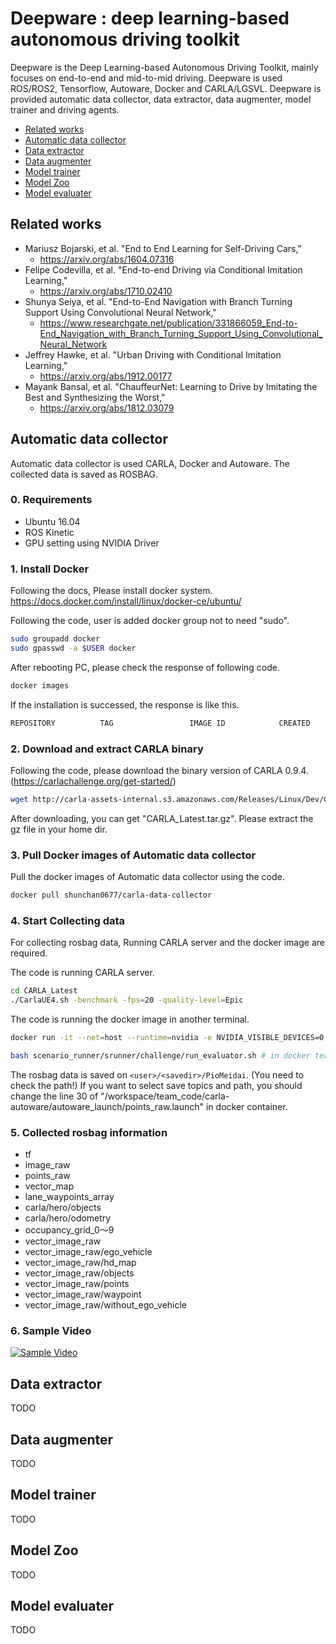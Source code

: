 # Deepware : deep learning-based autonomous driving toolkit

Deepware is the Deep Learning-based Autonomous Driving Toolkit, mainly focuses on end-to-end and mid-to-mid driving. Deepware is used ROS/ROS2, Tensorflow, Autoware, Docker and CARLA/LGSVL. Deepware is provided automatic data collector, data extractor, data augmenter, model trainer and driving agents.

* [Related works](#Related-works)
* [Automatic data collector](#Automatic-data-collector)
* [Data extractor](#Data-extractor)
* [Data augmenter](#Data-augmenter)
* [Model trainer](#Model-trainer)
* [Model Zoo](#Model-zoo)
* [Model evaluater](#Model-evaluater)

## Related works
* Mariusz Bojarski, et al. "End to End Learning for Self-Driving Cars,"
  * https://arxiv.org/abs/1604.07316
* Felipe Codevilla, et al. "End-to-end Driving via Conditional Imitation Learning,"
  * https://arxiv.org/abs/1710.02410
* Shunya Seiya, et al. "End-to-End Navigation with Branch Turning Support Using Convolutional Neural Network,"
  * https://www.researchgate.net/publication/331866059_End-to-End_Navigation_with_Branch_Turning_Support_Using_Convolutional_Neural_Network
* Jeffrey Hawke, et al. "Urban Driving with Conditional Imitation Learning,"
  * https://arxiv.org/abs/1912.00177
* Mayank Bansal, et al. "ChauffeurNet: Learning to Drive by Imitating the Best and Synthesizing the Worst,"
  * https://arxiv.org/abs/1812.03079

## Automatic data collector

Automatic data collector is used CARLA, Docker and Autoware. The collected data is saved as ROSBAG.

### 0. Requirements

* Ubuntu 16.04
* ROS Kinetic
* GPU setting using NVIDIA Driver

### 1. Install Docker

Following the docs, Please install docker system.  
https://docs.docker.com/install/linux/docker-ce/ubuntu/  

Following the code, user is added docker group not to need "sudo".

```bash
sudo groupadd docker
sudo gpasswd -a $USER docker
```

After rebooting PC, please check the response of following code.

```bash
docker images
```

If the installation is successed, the response is like this.

```bash
REPOSITORY          TAG                 IMAGE ID            CREATED             VIRTUAL SIZE
```



### 2. Download and extract CARLA binary

Following the code, please download the binary version of CARLA 0.9.4.(https://carlachallenge.org/get-started/)

```bash
wget http://carla-assets-internal.s3.amazonaws.com/Releases/Linux/Dev/CARLA_Latest.tar.gz
```

After downloading, you can get "CARLA_Latest.tar.gz". Please extract the gz file in your home dir.


### 3. Pull Docker images of Automatic data collector 

Pull the docker images of Automatic data collector using the code.

```bash
docker pull shunchan0677/carla-data-collector
```


### 4. Start Collecting data

For collecting rosbag data, Running CARLA server and the docker image are required.

The code is running CARLA server.

```bash
cd CARLA_Latest
./CarlaUE4.sh -benchmark -fps=20 -quality-level=Epic
```

The code is running the docker image in another terminal.
```bash
docker run -it --net=host --runtime=nvidia -e NVIDIA_VISIBLE_DEVICES=0 -e CHALLENGE_PHASE_CODENAME=debug_track_0 -v /media/<user>/<savedir>:/mnt shunchan0677/carla-data-collector:latest /bin/bash

bash scenario_runner/srunner/challenge/run_evaluator.sh # in docker terminal
```

The rosbag data is saved on `<user>/<savedir>/PioMeidai`. (You need to check the path!)
If you want to select save topics and path, you should change the line 30 of "/workspace/team_code/carla-autoware/autoware_launch/points_raw.launch" in docker container.

### 5. Collected rosbag information

* tf
* image_raw
* points_raw
* vector_map
* lane_waypoints_array
* carla/hero/objects
* carla/hero/odometry
* occupancy_grid_0〜9
* vector_image_raw 
* vector_image_raw/ego_vehicle
* vector_image_raw/hd_map
* vector_image_raw/objects
* vector_image_raw/points
* vector_image_raw/waypoint
* vector_image_raw/without_ego_vehicle

### 6. Sample Video

[![Sample Video](http://img.youtube.com/vi/YM7BAHmJwjM/0.jpg)](http://www.youtube.com/watch?v=YM7BAHmJwjM)

## Data extractor

TODO

## Data augmenter

TODO

## Model trainer

TODO

## Model Zoo

TODO

## Model evaluater

TODO
